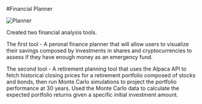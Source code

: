 #Financial Planner  

![Planner ](https://github.com/Djachechi/Financial-Planning/blob/main/Images/financial-planner.png)

Created two financial analysis tools.

The first tool - A peronal finance planner that will allow users to visualize their savings composed by investments in shares and cryptocurrencies to assess if they have enough money as an emergency fund.

The second tool - A retirement planning tool that uses the Alpaca API to fetch historical closing prices for a retirement portfolio composed of stocks and bonds, then run Monte Carlo simulations to project the portfolio performance at 30 years. Used the Monte Carlo data to calculate the expected portfolio returns given a specific initial investment amount.